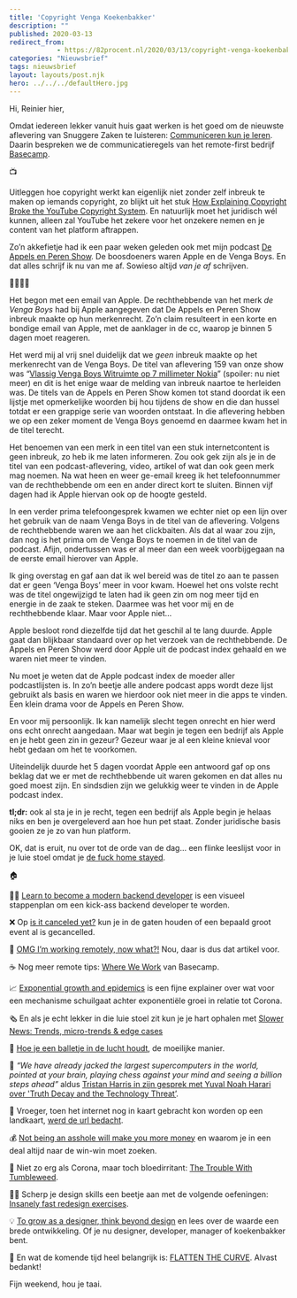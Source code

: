```yaml
---
title: 'Copyright Venga Koekenbakker'
description: ""
published: 2020-03-13
redirect_from: 
            - https://82procent.nl/2020/03/13/copyright-venga-koekenbakker/
categories: "Nieuwsbrief"
tags: nieuwsbrief	
layout: layouts/post.njk
hero: ../../../defaultHero.jpg
---
```

<!-- wp:paragraph -->

Hi, Reinier hier,

<!-- /wp:paragraph -->

<!-- wp:paragraph -->

Omdat iedereen lekker vanuit huis gaat werken is het goed om de nieuwste aflevering van Snuggere Zaken te luisteren: [Communiceren kun je leren](https://www.snuggerezaken.nl/18). Daarin bespreken we de communicatieregels van het remote-first bedrijf [Basecamp](https://basecamp.com).

<!-- /wp:paragraph -->

<!-- wp:paragraph -->

📺

<!-- /wp:paragraph -->

<!-- wp:paragraph -->

Uitleggen hoe copyright werkt kan eigenlijk niet zonder zelf inbreuk te maken op iemands copyright, zo blijkt uit het stuk [How Explaining Copyright Broke the YouTube Copyright System](https://www.law.nyu.edu/centers/engelberg/news/2020-03-04-youtube-takedown). En natuurlijk moet het juridisch wél kunnen, alleen zal YouTube het zekere voor het onzekere nemen en je content van het platform aftrappen.

<!-- /wp:paragraph -->

<!-- wp:paragraph -->

Zo’n akkefietje had ik een paar weken geleden ook met mijn podcast [De Appels en Peren Show](https://appelsenperenshow.nl). De boosdoeners waren Apple en de Venga Boys. En dat alles schrijf ik nu van me af. Sowieso altijd _van je af_ schrijven.

<!-- /wp:paragraph -->

<!-- wp:paragraph -->

👯‍♂️👯‍♀️

<!-- /wp:paragraph -->

<!-- wp:paragraph -->

Het begon met een email van Apple. De rechthebbende van het merk _de Venga Boys_ had bij Apple aangegeven dat De Appels en Peren Show inbreuk maakte op hun merkenrecht. Zo’n claim resulteert in een korte en bondige email van Apple, met de aanklager in de cc, waarop je binnen 5 dagen moet reageren.

<!-- /wp:paragraph -->

<!-- wp:paragraph -->

Het werd mij al vrij snel duidelijk dat we _geen_ inbreuk maakte op het merkenrecht van de Venga Boys. De titel van aflevering 159 van onze show was “[Vlassig Venga Boys Witruimte op 7 millimeter Nokia](https://www.appelsenperenshow.nl/157)” (spoiler: nu niet meer) en dit is het enige waar de melding van inbreuk naartoe te herleiden was. De titels van de Appels en Peren Show komen tot stand doordat ik een lijstje met opmerkelijke woorden bij hou tijdens de show en die dan hussel totdat er een grappige serie van woorden ontstaat. In die aflevering hebben we op een zeker moment de Venga Boys genoemd en daarmee kwam het in de titel terecht.

<!-- /wp:paragraph -->

<!-- wp:paragraph -->

Het benoemen van een merk in een titel van een stuk internetcontent is geen inbreuk, zo heb ik me laten informeren. Zou ook gek zijn als je in de titel van een podcast-aflevering, video, artikel of wat dan ook geen merk mag noemen. Na wat heen en weer ge-email kreeg ik het telefoonnummer van de rechthebbende om een en ander direct kort te sluiten. Binnen vijf dagen had ik Apple hiervan ook op de hoogte gesteld.

<!-- /wp:paragraph -->

<!-- wp:paragraph -->

In een verder prima telefoongesprek kwamen we echter niet op een lijn over het gebruik van de naam Venga Boys in de titel van de aflevering. Volgens de rechthebbende waren we aan het clickbaiten. Als dat al waar zou zijn, dan nog is het prima om de Venga Boys te noemen in de titel van de podcast. Afijn, ondertussen was er al meer dan een week voorbijgegaan na de eerste email hierover van Apple.

<!-- /wp:paragraph -->

<!-- wp:paragraph -->

Ik ging overstag en gaf aan dat ik wel bereid was de titel zo aan te passen dat er geen ‘Venga Boys’ meer in voor kwam. Hoewel het ons volste recht was de titel ongewijzigd te laten had ik geen zin om nog meer tijd en energie in de zaak te steken. Daarmee was het voor mij en de rechthebbende klaar. Maar voor Apple niet…

<!-- /wp:paragraph -->

<!-- wp:paragraph -->

Apple besloot rond diezelfde tijd dat het geschil al te lang duurde. Apple gaat dan blijkbaar standaard over op het verzoek van de rechthebbende. De Appels en Peren Show werd door Apple uit de podcast index gehaald en we waren niet meer te vinden.

<!-- /wp:paragraph -->

<!-- wp:paragraph -->

Nu moet je weten dat de Apple podcast index de moeder aller podcastlijsten is. In zo’n beetje alle andere podcast apps wordt deze lijst gebruikt als basis en waren we hierdoor ook niet meer in die apps te vinden. Een klein drama voor de Appels en Peren Show.

<!-- /wp:paragraph -->

<!-- wp:paragraph -->

En voor mij persoonlijk. Ik kan namelijk slecht tegen onrecht en hier werd ons echt onrecht aangedaan. Maar wat begin je tegen een bedrijf als Apple en je hebt geen zin in gezeur? Gezeur waar je al een kleine knieval voor hebt gedaan om het te voorkomen.

<!-- /wp:paragraph -->

<!-- wp:paragraph -->

Uiteindelijk duurde het 5 dagen voordat Apple een antwoord gaf op ons beklag dat we er met de rechthebbende uit waren gekomen en dat alles nu goed moest zijn. En sindsdien zijn we gelukkig weer te vinden in de Apple podcast index.

<!-- /wp:paragraph -->

<!-- wp:paragraph -->

**tl;dr:** ook al sta je in je recht, tegen een bedrijf als Apple begin je helaas niks en ben je overgeleverd aan hoe hun pet staat. Zonder juridische basis gooien ze je zo van hun platform.

<!-- /wp:paragraph -->

<!-- wp:paragraph -->

OK, dat is eruit, nu over tot de orde van de dag… een flinke leeslijst voor in je luie stoel omdat je [de fuck home stayed](https://staythefuckhome.com).

<!-- /wp:paragraph -->

<!-- wp:paragraph -->

🏠

<!-- /wp:paragraph -->

<!-- wp:paragraph -->

👨‍💻 [Learn to become a modern backend developer](https://roadmap.sh/backend) is een visueel stappenplan om een kick-ass backend developer te worden.

<!-- /wp:paragraph -->

<!-- wp:paragraph -->

❌ Op [is it canceled yet?](https://www.isitcanceledyet.com/) kun je in de gaten houden of een bepaald groot event al is gecancelled.

<!-- /wp:paragraph -->

<!-- wp:paragraph -->

🏡 [OMG I’m working remotely, now what?!](https://benediktlehnert.github.io/?ref=heydesigner) Nou, daar is dus dat artikel voor.

<!-- /wp:paragraph -->

<!-- wp:paragraph -->

☕ Nog meer remote tips: [Where We Work](https://basecamp.com/handbook/07-where-we-work) van Basecamp.

<!-- /wp:paragraph -->

<!-- wp:paragraph -->

📈 [Exponential growth and epidemics](https://www.youtube.com/watch?v=Kas0tIxDvrg) is een fijne explainer over wat voor een mechanisme schuilgaat achter exponentiële groei in relatie tot Corona.

<!-- /wp:paragraph -->

<!-- wp:paragraph -->

🗞 En als je echt lekker in die luie stoel zit kun je je hart ophalen met [Slower News: Trends, micro-trends & edge cases](https://www.slowernews.com/)

<!-- /wp:paragraph -->

<!-- wp:paragraph -->

🎾 [Hoe je een balletje in de lucht houdt](https://electrondust.com/2020/03/01/the-octo-bouncer/), de moeilijke manier.

<!-- /wp:paragraph -->

<!-- wp:paragraph -->

🧠 _“We have already jacked the largest supercomputers in the world, pointed at your brain, playing chess against your mind and seeing a billion steps ahead”_ aldus [Tristan Harris in zijn gesprek met Yuval Noah Harari over 'Truth Decay and the Technology Threat’](https://www.youtube.com/watch?v=FluIi30nzjE).

<!-- /wp:paragraph -->

<!-- wp:paragraph -->

🔗 Vroeger, toen het internet nog in kaart gebracht kon worden op een landkaart, [werd de url bedacht](https://blog.cloudflare.com/the-history-of-the-url/).

<!-- /wp:paragraph -->

<!-- wp:paragraph -->

💰 [Not being an asshole will make you more money](https://www.atlassquats.com/post/not-being-an-asshole-will-make-you-more-money) en waarom je in een deal altijd naar de win-win moet zoeken.

<!-- /wp:paragraph -->

<!-- wp:paragraph -->

🤠 Niet zo erg als Corona, maar toch bloedirritant: [The Trouble With Tumbleweed](https://www.youtube.com/watch?v=hsWr_JWTZss&t=1s).

<!-- /wp:paragraph -->

<!-- wp:paragraph -->

👨‍🎨 Scherp je design skills een beetje aan met de volgende oefeningen: [Insanely fast redesign exercises](https://uxdesign.cc/insanely-fast-redesign-exercises-a813f53f211a).

<!-- /wp:paragraph -->

<!-- wp:paragraph -->

💡 [To grow as a designer, think beyond design](https://uxdesign.cc/to-grow-as-a-ux-designer-think-beyond-design-aee3674104c1) en lees over de waarde een brede ontwikkeling. Of je nu designer, developer, manager of koekenbakker bent.

<!-- /wp:paragraph -->

<!-- wp:paragraph -->

🦠 En wat de komende tijd heel belangrijk is: [FLATTEN THE CURVE](https://mobile.twitter.com/SiouxsieW/status/1236721200291655680). Alvast bedankt!

<!-- /wp:paragraph -->

<!-- wp:paragraph -->

Fijn weekend, hou je taai.

<!-- /wp:paragraph -->

